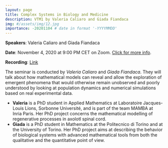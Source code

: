 ```yaml
---
layout: page
title: Complex Systems in Biology and Medicine
description: VTM1 by Valeria Caliaro and Giada Fiandaca
img: #/assets/img/12.jpg
importance: -20201104 # date in format '-YYYYMMDD'
---
```


**Speakers**: Valeria Caliaro and Giada Fiandaca

**Date**: November 4, 2020 at 9:00 PM CET on Zoom. [Click for more info](https://www.di.univr.it/?ent=seminario&id=5197).

**Recording**: [Link](https://univr.cloud.panopto.eu/Panopto/Pages/Embed.aspx?id=bf521188-afe5-4264-9c52-ac6901619843)

The seminar is conducted by *Valeria Caliaro* and *Giada Fiandaca*. They will talk about how mathematical models can reveal and allow the exploration of emergent phenomena that would otherwise remain unobserved and poorly understood by looking at population dynamics and numerical simulations based on real experimental data.

* **Valeria** is a PhD student in Applied Mathematics at Laboratoire Jacques-Louis Lions, Sorbonne Université, and is part of the team MAMBA at Inria Paris. Her PhD project concerns the mathematical modelling of regenerative processes in axolotl spinal cord.
* **Giada** is a PhD student in Mathematics at the Politecnico di Torino and at the University of Torino. Her PhD project aims at describing the behavior of biological systems with advanced mathematical tools from both the qualitative and the quantitative point of view.
